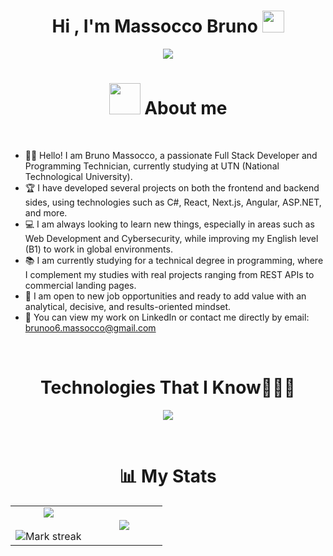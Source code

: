 
<h1 align="center"><b>Hi , I'm Massocco Bruno </b><img src="https://media.giphy.com/media/hvRJCLFzcasrR4ia7z/giphy.gif" width="35"></h1>
<p align="center">
<a href="https://github.com/DenverCoder1/readme-typing-svg"><img src="https://readme-typing-svg.herokuapp.com?font=Quantico&pause=1000&color=74C79F&size=25&center=true&vCenter=true&width=600&height=100&lines=Full+Stack+Developer%F0%9F%8C%90;Programming+Technician%F0%9F%92%BB;Freelancer%E2%8C%A8;Backend+Developer%F0%9F%92%BE"></a>
</p>
<h1 align="center">
  <picture><img src = "https://github.com/7oSkaaa/7oSkaaa/blob/main/Images/about_me.gif?raw=true" width = 50px></picture> About me
</h1>
<br>

- 👨‍💻 Hello! I am Bruno Massocco, a passionate Full Stack Developer and Programming Technician, currently studying at UTN (National Technological University).
- 🏆 I have developed several projects on both the frontend and backend sides, using technologies such as C#, React, Next.js, Angular, ASP.NET, and more.
- 💻 I am always looking to learn new things, especially in areas such as Web Development and Cybersecurity, while improving my English level (B1) to work in global environments.
- 📚 I am currently studying for a technical degree in programming, where I complement my studies with real projects ranging from REST APIs to commercial landing pages.
- 🔎 I am open to new job opportunities and ready to add value with an analytical, decisive, and results-oriented mindset.
- 🚀 You can view my work on LinkedIn or contact me directly by email: brunoo6.massocco@gmail.com

<br>
<h1 align="center">Technologies That I Know👨🏻‍💻</h1>
<!--h1 without bottom border-->
<div id="user-content-toc">
</div>
<!--tech stack icons-->
<p align="center">
  <a href="https://skillicons.dev">
    <img src="https://skillicons.dev/icons?i=angular,arch,astro,babel,bash,bootstrap,cs,css,debian,discord,discordbots,expressjs,figma,firebase,git,github,gmail,html,javascript,kali,linkedin,linux,mint,mongodb,mysql,neovim,nextjs,nodejs,notion,npm,obsidian,powershell,python,react,rider,sqlite,sass,tailwindcss,typescript,ubuntu,vim,vscode,vercel,vite,windows,visualstudio&perline=14" />
  </a>
</p>
<br>
<h1 align="center">📊 My Stats</h1>
<table align="center">
<tr border="none">
<td width="50%" align="center">
  
  <img  align="center"  src="https://github-readme-stats.vercel.app/api?username=wyn-code&theme=dark&show_icons=true&count_private=true" />
  <br></br>
  <img  title="🔥 Get streak stats for your profile at git.io/streak-stats" alt="Mark streak" src="https://github-readme-streak-stats.herokuapp.com/?user=wyn-code&theme=dark&hide_border=false" /> 
</td>

<td width="50%" align="center">

  <img  align="center"  src="https://github-readme-stats.anuraghazra1.vercel.app/api/top-langs/?username=wyn-code&theme=dark&hide_border=false&no-bg=true&no-frame=true&langs_count=10"/>

<!--</td>
</tr>
</table>
<br>
<div id="user-content-toc">
  <ul align="center">
    <summary><h1 style="display: inline-block" align="center">Connect With Me🤝</h1></summary>
  </ul>
</div>

icons and links
<p align="center">
<a href="https://www.linkedin.com/in/bruno-massocco-49b113307/" target="blank"><img align="center" src="https://user-images.githubusercontent.com/88904952/234979284-68c11d7f-1acc-4f0c-ac78-044e1037d7b0.png" alt="linkedin" height="50" width="50" /></a>
<a href="https://discordapp.com/users/957722095381540874" target="blank"><img align="center" src="https://user-images.githubusercontent.com/88904952/234982627-019fd336-6248-453c-9b05-97c13fd1d207.png" alt="discord" height="50" width="50" /></a>-->
  



